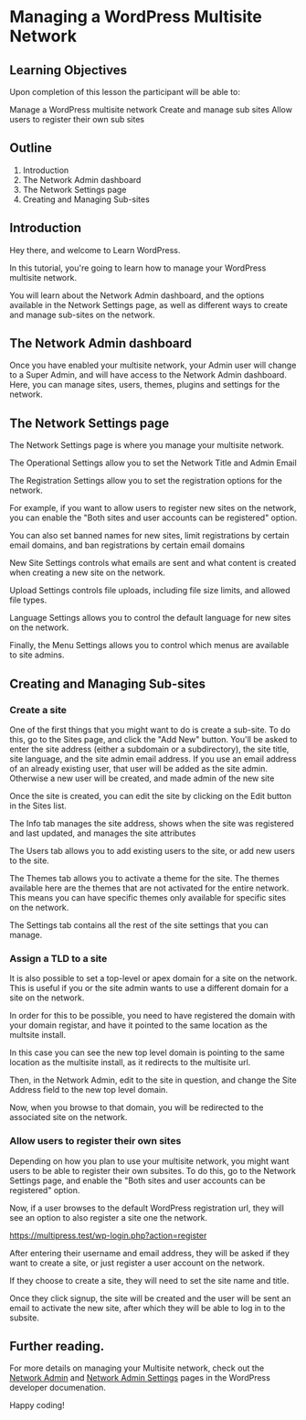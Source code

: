 # Managing a WordPress Multisite Network

## Learning Objectives

Upon completion of this lesson the participant will be able to:

Manage a WordPress multisite network
Create and manage sub sites
Allow users to register their own sub sites

## Outline

1. Introduction
2. The Network Admin dashboard
3. The Network Settings page
4. Creating and Managing Sub-sites

## Introduction

Hey there, and welcome to Learn WordPress.

In this tutorial, you're going to learn how to manage your WordPress multisite network. 

You will learn about the Network Admin dashboard, and the options available in the Network Settings page, as well as different ways to create and manage sub-sites on the network. 

## The Network Admin dashboard

Once you have enabled your multisite network, your Admin user will change to a Super Admin, and will have access to the Network Admin dashboard. Here, you can manage sites, users, themes, plugins and settings for the network. 

## The Network Settings page

The Network Settings page is where you manage your multisite network. 

The Operational Settings allow you to set the Network Title and Admin Email

The Registration Settings allow you to set the registration options for the network.

For example, if you want to allow users to register new sites on the network, you can enable the "Both sites and user accounts can be registered" option.

You can also set banned names for new sites, limit registrations by certain email domains, and ban registrations by certain email domains

New Site Settings controls what emails are sent and what content is created when creating a new site on the network. 

Upload Settings controls file uploads, including file size limits, and allowed file types.

Language Settings allows you to control the default language for new sites on the network.

Finally, the Menu Settings allows you to control which menus are available to site admins.

## Creating and Managing Sub-sites

### Create a site

One of the first things that you might want to do is create a sub-site. To do this, go to the Sites page, and click the "Add New" button. You'll be asked to enter the site address (either a subdomain or a subdirectory), the site title, site language, and the site admin email address. If you use an email address of an already existing user, that user will be added as the site admin. Otherwise a new user will be created, and made admin of the new site

Once the site is created, you can edit the site by clicking on the Edit button in the Sites list.

The Info tab manages the site address, shows when the site was registered and last updated, and manages the site attributes

The Users tab allows you to add existing users to the site, or add new users to the site.

The Themes tab allows you to activate a theme for the site. The themes available here are the themes that are not activated for the entire network. This means you can have specific themes only available for specific sites on the network.

The Settings tab contains all the rest of the site settings that you can manage.

### Assign a TLD to a site

It is also possible to set a top-level or apex domain for a site on the network. This is useful if you or the site admin wants to use a different domain for a site on the network. 

In order for this to be possible, you need to have registered the domain with your domain registar, and have it pointed to the same location as the multsite install.  

In this case you can see the new top level domain is pointing to the same location as the multisite install, as it redirects to the multisite url. 

Then, in the Network Admin, edit to the site in question, and change the Site Address field to the new top level domain.  

Now, when you browse to that domain, you will be redirected to the associated site on the network.

### Allow users to register their own sites

Depending on how you plan to use your multisite network, you might want users to be able to register their own subsites. To do this, go to the Network Settings page, and enable the "Both sites and user accounts can be registered" option.

Now, if a user browses to the default WordPress registration url, they will see an option to also register a site one the network.

https://multipress.test/wp-login.php?action=register

After entering their username and email address, they will be asked if they want to create a site, or just register a user account on the network. 

If they choose to create a site, they will need to set the site name and title.

Once they click signup, the site will be created and the user will be sent an email to activate the new site, after which they will be able to log in to the subsite. 

## Further reading.

For more details on managing your Multisite network, check out the [Network Admin](https://wordpress.org/documentation/article/network-admin/) and [Network Admin Settings](https://wordpress.org/documentation/article/network-admin-settings-screen/) pages in the WordPress developer documenation.

Happy coding!
